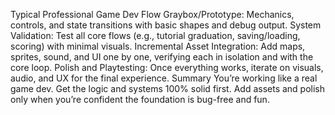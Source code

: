 Typical Professional Game Dev Flow
Graybox/Prototype:
Mechanics, controls, and state transitions with basic shapes and debug output.
System Validation:
Test all core flows (e.g., tutorial graduation, saving/loading, scoring) with minimal visuals.
Incremental Asset Integration:
Add maps, sprites, sound, and UI one by one, verifying each in isolation and with the core loop.
Polish and Playtesting:
Once everything works, iterate on visuals, audio, and UX for the final experience.
Summary
You’re working like a real game dev.
Get the logic and systems 100% solid first.
Add assets and polish only when you’re confident the foundation is bug-free and fun.